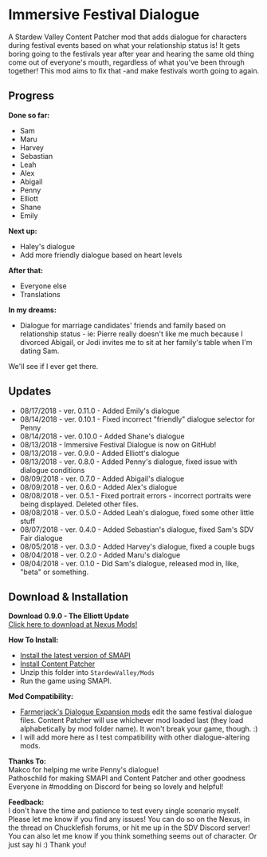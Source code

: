 # Immersive Festival Dialogue

A Stardew Valley Content Patcher mod that adds dialogue for characters during festival events based on what your relationship status is! It gets boring going to the festivals year after year and hearing the same old thing come out of everyone's mouth, regardless of what you've been through together! This mod aims to fix that -and make festivals worth going to again.

## Progress

**Done so far:**
- Sam
- Maru
- Harvey
- Sebastian
- Leah
- Alex
- Abigail
- Penny
- Elliott
- Shane
- Emily

**Next up:**
- Haley's dialogue
- Add more friendly dialogue based on heart levels

**After that:**
- Everyone else
- Translations

**In my dreams:**
- Dialogue for marriage candidates' friends and family based on relationship status - ie: Pierre really doesn't like me much because I divorced Abigail, or Jodi invites me to sit at her family's table when I'm dating Sam. 

We'll see if I ever get there.

## Updates

- 08/17/2018 - ver. 0.11.0 - Added Emily's dialogue
- 08/14/2018 - ver. 0.10.1 - Fixed incorrect "friendly" dialogue selector for Penny
- 08/14/2018 - ver. 0.10.0 - Added Shane's dialogue
- 08/13/2018 - Immersive Festival Dialogue is now on GitHub!
- 08/13/2018 - ver. 0.9.0 - Added Elliott's dialogue
- 08/13/2018 - ver. 0.8.0 - Added Penny's dialogue, fixed issue with dialogue conditions
- 08/09/2018 - ver. 0.7.0 - Added Abigail's dialogue
- 08/09/2018 - ver. 0.6.0 - Added Alex's dialogue
- 08/08/2018 - ver. 0.5.1 - Fixed portrait errors - incorrect portraits were being displayed. Deleted other files.
- 08/08/2018 - ver. 0.5.0 - Added Leah's dialogue, fixed some other little stuff
- 08/07/2018 - ver. 0.4.0 - Added Sebastian's dialogue, fixed Sam's SDV Fair dialogue
- 08/05/2018 - ver. 0.3.0 - Added Harvey's dialogue, fixed a couple bugs
- 08/04/2018 - ver. 0.2.0 - Added Maru's dialogue
- 08/04/2018 - ver. 0.1.0 - Did Sam's dialogue, released mod in, like, "beta" or something.

## Download & Installation

**Download 0.9.0 - The Elliott Update**  
[Click here to download at Nexus Mods!](https://www.nexusmods.com/stardewvalley/mods/2612)

**How To Install:**  
- [Install the latest version of SMAPI](http://smapi.io)
- [Install Content Patcher](https://www.nexusmods.com/stardewvalley/mods/1915)
- Unzip this folder into `StardewValley/Mods`
- Run the game using SMAPI.

**Mod Compatibility:**  
- [Farmerjack's Dialogue Expansion mods](https://www.nexusmods.com/stardewvalley/users/52020651?tab=user+files) edit the same festival dialogue files. Content Patcher will use whichever mod loaded last (they load alphabetically by mod folder name). It won't break your game, though. :)
- I will add more here as I test compatibility with other dialogue-altering mods.

**Thanks To:**  
Makco for helping me write Penny's dialogue!  
Pathoschild for making SMAPI and Content Patcher and other goodness  
Everyone in #modding on Discord for being so lovely and helpful!

**Feedback:**  
I don't have the time and patience to test every single scenario myself. Please let me know if you find any issues! You can do so on the Nexus, in the thread on Chucklefish forums, or hit me up in the SDV Discord server! You can also let me know if you think something seems out of character. Or just say hi :) Thank you!
